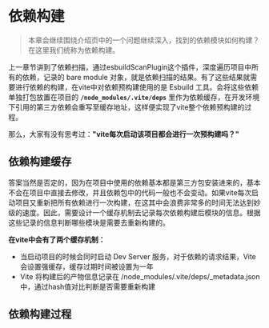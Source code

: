 # 依赖构建
> 本章会继续围绕介绍页中的一个问题继续深入，找到的依赖模块如何构建？在这里我们统称为依赖构建。

上一章节讲到了依赖扫描，通过esbuildScanPlugin这个插件，深度遍历项目中所有的依赖，记录的 bare module 对象，就是依赖扫描的结果。有了这些结果就需要进行依赖的构建，在vite中对依赖预构建使用的是 Esbuild 工具。会将这些依赖单独打包放置在项目的 **`/node_modules/.vite/deps`** 里作为依赖缓存，在开发环境下引用的第三方依赖会重写至缓存地址，这样便实现了vite整个依赖预构建的过程。

那么，大家有没有思考过：**"vite每次启动该项目都会进行一次预构建吗？"**

## 依赖构建缓存
答案当然是否定的，因为在项目中使用的依赖基本都是第三方包安装进来的，基本不会在项目中直接去修改，并且依赖包中的代码一般也不会变动。如果vite每次启动项目又重新把所有依赖进行一次构建，在这其中会浪费非常多的时间无法达到妙级的速度。因此，需要设计一个缓存机制去记录每次依赖构建后模块的信息。根据这些记录的信息判断哪些模块是需要去重新构建的。

**在vite中会有了两个缓存机制：**
* 当启动项目的时候会同时启动 Dev Server 服务，对于依赖的请求结果，Vite会设置强缓存，缓存过期时间被设置为一年
* Vite 将构建后的产物信息记录在 /node_modules/.vite/deps/_metadata.json中，通过hash值对比判断是否需要重新构建

<ZoomImg src="../../../../public/images/scan/scan05.jpg" />

## 依赖构建过程